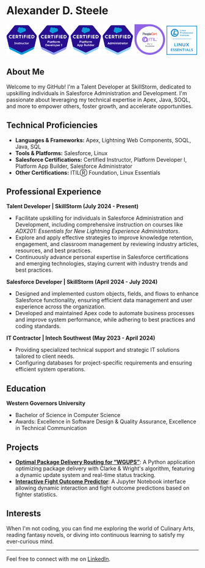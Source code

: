 # Alexander D. Steele
<span style="display:inline-block">
    <img src="2021-05_Badge_SF-Certified-Instructor_High-Res.png" width="80" alt="Salesforce Certified Instructor Badge"/>
</span>
<span style="display:inline-block">
    <img src="2021-03_Badge_SF-Certified_Platform-Developer-I_500x490px.png" width="80" alt="Salesforce Certified Platform Developer I Badge"/>
</span>
<span style="display:inline-block">
    <img src="2021-03_Badge_SF-Certified_Platform-App-Builder_500x490px.png" width="80" alt="Salesforce Certified Platform App Builder Badge"/>
</span>
<span style="display:inline-block">
    <img src="2021-03_Badge_SF-Certified_Administrator_500x490px.png" width="80" alt="Salesforce Certified Administrator Badge"/>
</span>
<span style="display:inline-block">
    <img src="ITIL_Foundation.png" width="80" alt="ITIL Foundation Badge"/>
</span>
<span style="display:inline-block">
    <img src="LinuxEssentials-IconSize.png" width="80" alt="Linux Essentials Badge"/>
</span>

## About Me
Welcome to my GitHub! I'm a Talent Developer at SkillStorm, dedicated to upskilling individuals in Salesforce Administration and Development. I'm passionate about leveraging my technical expertise in Apex, Java, SOQL, and more to empower others, foster growth, and accelerate opportunities.

## Technical Proficiencies
- **Languages & Frameworks:** Apex, Lightning Web Components, SOQL, Java, SQL
- **Tools & Platforms:** Salesforce, Linux
- **Salesforce Certifications:** Certified Instructor, Platform Developer I, Platform App Builder, Salesforce Administrator 
- **Other Certifications:** ITILⓇ Foundation, Linux Essentials

## Professional Experience
**Talent Developer | SkillStorm (July 2024 - Present)**
- Facilitate upskilling for individuals in Salesforce Administration and Development, including comprehensive instruction on courses like _ADX201: Essentials for New Lightning Experience Administrators_.
- Explore and apply effective strategies to improve knowledge retention, engagement, and classroom management by reviewing industry articles, resources, and best practices.
- Continuously advance personal expertise in Salesforce certifications and emerging technologies, staying current with industry trends and best practices.

**Salesforce Developer | SkillStorm (April 2024 - July 2024)**
- Designed and implemented custom objects, fields, and flows to enhance Salesforce functionality, ensuring efficient data management and user experience across the organization.
- Developed and maintained Apex code to automate business processes and improve system performance, while adhering to best practices and coding standards.

**IT Contractor | Intech Southwest (May 2023 - April 2024)**
- Providing specialized technical support and strategic IT solutions tailored to client needs.
- Configuring databases for project-specific requirements and ensuring efficient system operations.

## Education
**Western Governors University**
- Bachelor of Science in Computer Science
- Awards: Excellence in Software Design & Quality Assurance, Excellence in Technical Communication

## Projects
- **[Optimal Package Delivery Routing for “WGUPS”](https://github.com/AshimZed/WGUPS)**: A Python application optimizing package delivery with Clarke & Wright's algorithm, featuring a dynamic update system and real-time status tracking.
- **[Interactive Fight Outcome Predictor](https://github.com/AshimZed/Capstone_WGU)**: A Jupyter Notebook interface allowing dynamic interaction and fight outcome predictions based on fighter statistics.

## Interests
When I'm not coding, you can find me exploring the world of Culinary Arts, reading fantasy novels, or diving into continuous learning to satisfy my ever-curious mind.

---

Feel free to connect with me on [LinkedIn](https://www.linkedin.com/in/asteeele00/).
